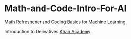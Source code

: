 # Math-and-Code-Intro-For-AI
Math Refreshener and Coding Basics for Machine Learning

Introduction to Derivatives [Khan Academy](https://www.youtube.com/watch?v=rAof9Ld5sOg&t=166s).
